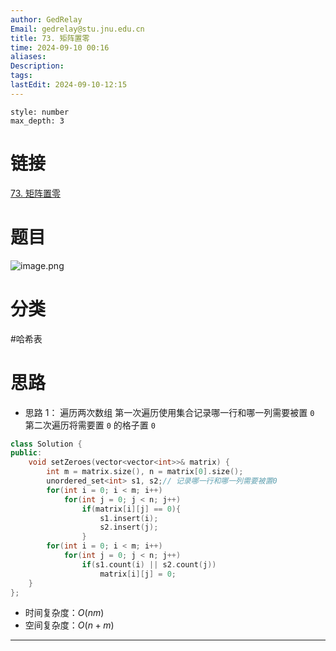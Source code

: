 ```yaml
---
author: GedRelay
Email: gedrelay@stu.jnu.edu.cn
title: 73. 矩阵置零
time: 2024-09-10 00:16
aliases: 
Description: 
tags: 
lastEdit: 2024-09-10-12:15
---
```


```toc
style: number
max_depth: 3
```

# 链接
[73. 矩阵置零](https://leetcode.cn/problems/set-matrix-zeroes/) 

# 题目
![image.png](https://ged-pic-bed.oss-cn-guangzhou.aliyuncs.com/img/202409100016763.png)


# 分类
#哈希表

# 思路
- 思路 1：
遍历两次数组
第一次遍历使用集合记录哪一行和哪一列需要被置 `0` 
第二次遍历将需要置 `0` 的格子置 `0` 


```cpp
class Solution {
public:
    void setZeroes(vector<vector<int>>& matrix) {
        int m = matrix.size(), n = matrix[0].size();
        unordered_set<int> s1, s2;// 记录哪一行和哪一列需要被置0
        for(int i = 0; i < m; i++)
            for(int j = 0; j < n; j++)
                if(matrix[i][j] == 0){
                    s1.insert(i);
                    s2.insert(j);
                }
        for(int i = 0; i < m; i++)
            for(int j = 0; j < n; j++)
                if(s1.count(i) || s2.count(j))
                    matrix[i][j] = 0;
    }
};
```


- 时间复杂度：${O\left( nm \right)  }$ 
- 空间复杂度：${O\left( n+m \right)  }$ 


---

